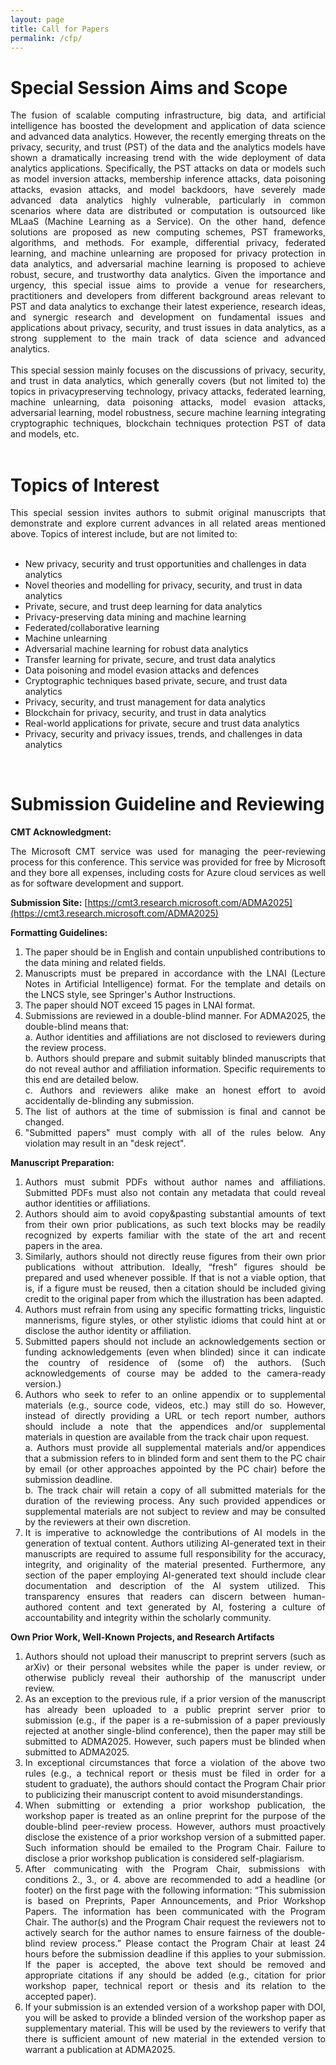 ```yaml
---
layout: page
title: Call for Papers
permalink: /cfp/
---
```


# **Special Session Aims and Scope**

<div style="text-align: justify"> The fusion of scalable computing infrastructure, big data, and artificial intelligence has boosted the development and application of data science and advanced data analytics. However, the recently emerging threats on the privacy, security, and trust (PST) of the data and the analytics models have shown a dramatically increasing trend with the wide deployment of data analytics applications. Specifically, the PST attacks on data or models such as model inversion attacks, membership inference attacks, data poisoning attacks, evasion attacks, and model backdoors, have severely made advanced data analytics highly vulnerable, particularly in common scenarios where data are distributed or computation is outsourced like MLaaS (Machine Learning as a Service). On the other hand, defence solutions are proposed as new computing schemes, PST frameworks, algorithms, and methods. For example, differential privacy, federated learning, and machine unlearning are proposed for privacy protection in data analytics, and adversarial machine learning is proposed to achieve robust, secure, and trustworthy data analytics. Given the importance and urgency, this special issue aims to provide a venue for researchers, practitioners and developers from different background areas relevant to PST and data analytics to exchange their latest experience, research ideas, and synergic research and development on fundamental issues and applications about privacy, security, and trust issues in data analytics, as a strong supplement to the main track of data science and advanced analytics. </div> 

<br/>

<div style="text-align: justify"> This special session mainly focuses on the discussions of privacy, security, and trust in data analytics, which generally covers (but not limited to) the topics in privacypreserving technology, privacy attacks, federated learning, machine unlearning, data poisoning attacks, model evasion attacks, adversarial learning, model robustness, secure machine learning integrating cryptographic techniques, blockchain techniques protection PST of data and models, etc.</div>

<br/>

# **Topics of Interest**

<div style="text-align: justify"> This special session invites authors to submit original manuscripts that demonstrate and explore current advances in all related areas mentioned above. Topics of interest include, but are not limited to: </div>

<br/>

- New privacy, security and trust opportunities and challenges in data analytics
- Novel theories and modelling for privacy, security, and trust in data analytics
- Private, secure, and trust deep learning for data analytics
- Privacy-preserving data mining and machine learning
- Federated/collaborative learning
- Machine unlearning
- Adversarial machine learning for robust data analytics
- Transfer learning for private, secure, and trust data analytics
- Data poisoning and model evasion attacks and defences
- Cryptographic techniques based private, secure, and trust data analytics
- Privacy, security, and trust management for data analytics
- Blockchain for privacy, security, and trust in data analytics
- Real-world applications for private, secure and trust data analytics
- Privacy, security and privacy issues, trends, and challenges in data analytics

<br/>

# **Submission Guideline and Reviewing**
**CMT Acknowledgment:** 
<div style="text-align: justify">  The Microsoft CMT service was used for managing the peer-reviewing process for this conference. This service was provided for free by Microsoft and they bore all expenses, including costs for Azure cloud services as well as for software development and support. </div>

**Submission Site:** 
[https://cmt3.research.microsoft.com/ADMA2025](https://cmt3.research.microsoft.com/ADMA2025)

<!-- - Step 1: Login and enter ADMA conference in EasyChair. Website: [https://easychair.org/conferences/?conf=ADMA2023](https://easychair.org/conferences/?conf=ADMA2023)
- Step 2: Select your role as "author". From the top menu, click the "New Submission" button, and then select "Special Session: Private, Secure, and Trust Data Analytics" to continue.
- Step 3: Enter your paper information and then use the "Submit" button at the bottom of the form. -->

**Formatting Guidelines:**
1. <div style="text-align: justify"> The paper should be in English and contain unpublished contributions to the data mining and related fields.</div>

2. <div style="text-align: justify"> Manuscripts must be prepared in accordance with the LNAI (Lecture Notes in Artificial Intelligence) format. For the template and details on the LNCS style, see Springer's Author Instructions.</div>

3. <div style="text-align: justify">The paper should NOT exceed 15 pages in LNAI format.</div>

4. <div style="text-align: justify">Submissions are reviewed in a double-blind manner. For ADMA2025, the double-blind means that:</div>

    <div style="text-align: justify"> a. Author identities and affiliations are not disclosed to reviewers during the review process.</div>

    <div style="text-align: justify"> b. Authors should prepare and submit suitably blinded manuscripts that do not reveal author and affiliation information. Specific requirements to this end are detailed below.</div>

    <div style="text-align: justify"> c. Authors and reviewers alike make an honest effort to avoid accidentally de-blinding any submission.</div>

5. <div style="text-align: justify">The list of authors at the time of submission is final and cannot be changed.</div>

6. <div style="text-align: justify">"Submitted papers" must comply with all of the rules below. Any violation may result in an "desk reject".</div>
<!-- - <div style="text-align: justify"> The length of each paper submitted should be no more than 10 pages, and formatted following the standard 2-column U.S. letter style of IEEE Conference template. See the <a href="https://www.ieee.org/conferences/publishing/templates.html">IEEE Proceedings Author Guidelines</a> for further information and instructions.</div>
- <div style="text-align: justify"> All submissions will be double-blind reviewed by the Program Committee on the basis of technical quality, relevance to the scope of the special session, originality, significance, and clarity. The names and affiliations of authors must not appear in the submissions, and bibliographic references must be adjusted to preserve author anonymity. Submissions failing to comply with paper formatting and authors anonymity will be rejected without reviews.</div>
- <div style="text-align: justify"> Authors are also encouraged to submit supplementary materials, i.e., providing the source code and data through a GitHub-like public repository to support the reproducibility of their research results.</div> -->
<!-- **Submission portal:** [https://cmt3.research.microsoft.com/ADMA2022](https://cmt3.research.microsoft.com/ADMA2022) -->

<!-- <div style="text-align: justify"> Special session papers strictly follow the same specifications, requirements, and policies as the main conference submissions in terms of paper formatting and length and important policies. Reviewing the submissions in each special session is coordinated by the special session organizers and is fully aligned to the main conference evaluation process. See [ADMA203 Important Policies](https://conferences.sigappfr.org/ADMA2023/cfp-for-special-sessions-track/) for more details. In particular: </div>

<br/> -->
**Manuscript Preparation:**
1. <div style="text-align: justify"> Authors must submit PDFs without author names and affiliations. Submitted PDFs must also not contain any metadata that could reveal author identities or affiliations.</div>

2. <div style="text-align: justify"> Authors should aim to avoid copy&pasting substantial amounts of text from their own prior publications, as such text blocks may be readily recognized by experts familiar with the state of the art and recent papers in the area.</div>

3. <div style="text-align: justify"> Similarly, authors should not directly reuse figures from their own prior publications without attribution. Ideally, “fresh” figures should be prepared and used whenever possible. If that is not a viable option, that is, if a figure must be reused, then a citation should be included giving credit to the original paper from which the illustration has been adapted.</div>

4. <div style="text-align: justify"> Authors must refrain from using any specific formatting tricks, linguistic mannerisms, figure styles, or other stylistic idioms that could hint at or disclose the author identity or affiliation.</div>

5. <div style="text-align: justify"> Submitted papers should not include an acknowledgements section or funding acknowledgements (even when blinded) since it can indicate the country of residence of (some of) the authors. (Such acknowledgements of course may be added to the camera-ready version.)</div>

6. <div style="text-align: justify"> Authors who seek to refer to an online appendix or to supplemental materials (e.g., source code, videos, etc.) may still do so. However, instead of directly providing a URL or tech report number, authors should include a note that the appendices and/or supplemental materials in question are available from the track chair upon request.</div>

    <div style="text-align: justify"> a. Authors must provide all supplemental materials and/or appendices that a submission refers to in blinded form and sent them to the PC chair by email (or other approaches appointed by the PC chair) before the submission deadline.</div>

    <div style="text-align: justify"> b. The track chair will retain a copy of all submitted materials for the duration of the reviewing process. Any such provided appendices or supplemental materials are not subject to review and may be consulted by the reviewers at their own discretion.</div>

7. <div style="text-align: justify"> It is imperative to acknowledge the contributions of AI models in the generation of textual content. Authors utilizing AI-generated text in their manuscripts are required to assume full responsibility for the accuracy, integrity, and originality of the material presented. Furthermore, any section of the paper employing AI-generated text should include clear documentation and description of the AI system utilized. This transparency ensures that readers can discern between human-authored content and text generated by AI, fostering a culture of accountability and integrity within the scholarly community.</div>
<!-- - <div style="text-align: justify"> All accepted full-length special session papers will be published by IEEE in the ADMA main conference proceedings under its Special Session scheme. All papers will be submitted for inclusion in the IEEEXplore Digital Library. The conference proceedings will be submitted for EI indexing through INSPEC by IEEE.</div> -->

<!-- 
- Submissions must be original work and should not be under submission to other venues at the time of review.

- The length of each paper submitted to the special session should be no more than 10 pages, and the papers should be formatted following the standard 2-column U.S. letter style of IEEE Conference template. See the IEEE Proceedings Author Guidelines: [http://www.ieee.org/conferences_events/conferences/publishing/templates.html](http://www.ieee.org/conferences_events/conferences/publishing/templates.html), for further information and instructions.

- Authors are also encouraged to submit supplementary materials, i.e., providing the source code and data through a GitHub-like public repository to support the reproducibility of their research results.
    
- Papers will then be assigned to appropriate PCMs by the Special Session organizers for review.
    
- Special Session organizers will make recommendations of acceptance/rejection for papers in their sessions, which must be validated by General chairs, Research, and Application track chairs.

- To guarantee uniform quality control for all special sessions and to be consistent with the main conference, the final decisions of special session paper acceptance/rejection are made by the ADMA Program Chairs. -->

<!-- <br/> -->

**Own Prior Work, Well-Known Projects, and Research Artifacts**

1. <div style="text-align: justify"> Authors should not upload their manuscript to preprint servers (such as arXiv) or their personal websites while the paper is under review, or otherwise publicly reveal their authorship of the manuscript under review.</div>

2. <div style="text-align: justify"> As an exception to the previous rule, if a prior version of the manuscript has already been uploaded to a public preprint server prior to submission (e.g., if the paper is a re-submission of a paper previously rejected at another single-blind conference), then the paper may still be submitted to ADMA2025. However, such papers must be blinded when submitted to ADMA2025.</div>

3. <div style="text-align: justify"> In exceptional circumstances that force a violation of the above two rules (e.g., a technical report or thesis must be filed in order for a student to graduate), the authors should contact the Program Chair prior to publicizing their manuscript content to avoid misunderstandings.</div>

4. <div style="text-align: justify"> When submitting or extending a prior workshop publication, the workshop paper is treated as an online preprint for the purpose of the double-blind peer-review process. However, authors must proactively disclose the existence of a prior workshop version of a submitted paper. Such information should be emailed to the Program Chair. Failure to disclose a prior workshop publication is considered self-plagiarism.</div>

5. <div style="text-align: justify"> After communicating with the Program Chair, submissions with conditions 2., 3., or 4. above are recommended to add a headline (or footer) on the first page with the following information: “This submission is based on Preprints, Paper Announcements, and Prior Workshop Papers. The information has been communicated with the Program Chair. The author(s) and the Program Chair request the reviewers not to actively search for the author names to ensure fairness of the double-blind review process.” Please contact the Program Chair at least 24 hours before the submission deadline if this applies to your submission. If the paper is accepted, the above text should be removed and appropriate citations if any should be added (e.g., citation for prior workshop paper, technical report or thesis and its relation to the accepted paper).</div>

6. <div style="text-align: justify"> If your submission is an extended version of a workshop paper with DOI, you will be asked to provide a blinded version of the workshop paper as supplementary material. This will be used by the reviewers to verify that there is sufficient amount of new material in the extended version to warrant a publication at ADMA2025.</div>

<!-- <div style="text-align: justify"> <B>Reproducibility:</B> The advancement of science depends heavily on reproducibility. We strongly recommend that the authors release their code and data to the public. Authors can provide an optional two-page supplement at the end of their submitted paper (it needs to be in the same PDF file and start at page 11). This supplement can only be used to include:</div>

- <div style="text-align: justify"> Information necessary for reproducing the experimental results reported in the paper (e.g., various algorithmic and model parameters and configurations, hyper parameter search spaces, details related to data set filtering and train/test splits, software versions, detailed hardware configuration, etc.).</div>
- <div style="text-align: justify"> Any data, pseudo-code and proofs that could not be included in the main page of the manuscript due to space limitations.</div>

<div style="text-align: justify"> <B>Authorship:</B> The list of authors at the time of submission is considered final and any further changes of the authorship are not allowed.</div>
</br>

<div style="text-align: justify"> <B>Dual Submissions:</B> ADMA is an archival publication venue as such submissions that have been previously published, accepted, or are currently under consideration at other peer-review publication venues (i.e., journals, conferences, workshops with published proceedings, etc) are not permitted.</div>
</br>

<div style="text-align: justify"> <B>Conflicts of Interest (COI):</B> COIs must be declared at the time of submission. COIs include employment at the same institution within the past three years, collaborations during the past three years, advisor/advisee relationships, plus family and close friends.</div>
</br>

<div style="text-align: justify"> <B>Attendance:</B> At least one of the authors of each accepted paper must register in full and attend the conference to present the paper. No-show papers will be removed from the IEEE Xplore proceedings.
</div> -->



